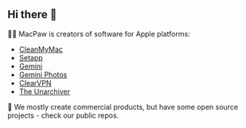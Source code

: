 ## Hi there 👋

🙋‍♀️ MacPaw is creators of software for Apple platforms:
* [CleanMyMac](https://macpaw.com/cleanmymac)
* [Setapp](https://macpaw.com/setapp)
* [Gemini](https://macpaw.com/setapp)
* [Gemini Photos](https://macpaw.com/gemini-photos)
* [ClearVPN](https://macpaw.com/clearvpn)
* [The Unarchiver](https://macpaw.com/the-unarchiver)

🌈 We mostly create commercial products, but have some open source projects - check our public repos.

<!--

**Here are some ideas to get you started:**

🙋‍♀️ A short introduction - what is your organization all about?
🌈 Contribution guidelines - how can the community get involved?
👩‍💻 Useful resources - where can the community find your docs? Is there anything else the community should know?
🍿 Fun facts - what does your team eat for breakfast?
🧙 Remember, you can do mighty things with the power of [Markdown](https://guides.github.com/features/mastering-markdown/)
-->
